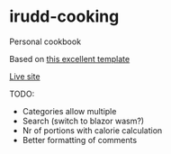 # irudd-cooking
Personal cookbook

Based on [this excellent template](https://github.com/jraleman/recipe-book-html-template)

[Live site](https://cooking.irudd.net)

TODO:
- Categories allow multiple
- Search (switch to blazor wasm?)
- Nr of portions with calorie calculation
- Better formatting of comments

